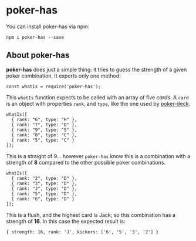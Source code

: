 # poker-has

You can install poker-has via npm:

```
npm i poker-has --save
```

## About poker-has

**poker-has** does just a simple thing: it tries to guess the strength of a given poker combination. It exports only one method:

```
const whatIs = require('poker-has');
```

This `whatIs` function expects to be called with an array of five *cards*.
A `card` is an object with properties `rank`, and `type`, like the one used by [poker-deck](https://github.com/brunoscopelliti/poker-deck).

```
whatIs([
  { rank: "6", type: "H" },
  { rank: "7", type: "D" },
  { rank: "9", type: "S" },
  { rank: "8", type: "C" },
  { rank: "5", type: "C" }
]);
```

This is a straight of 9... however `poker-has` know this is a combination with a strength of **8** compared to the other possible poker combinations.

```
whatIs([
  { rank: "2", type: "D" },
  { rank: "3", type: "D" },
  { rank: "J", type: "D" },
  { rank: "5", type: "D" },
  { rank: "6", type: "D" }
]);
```

This is a flush, and the highest card is Jack; so this combination has a strength of **16**. In this case the expected result is:

```
{ strength: 16, rank: 'J', kickers: ['6', '5', '3', '2'] }
```
